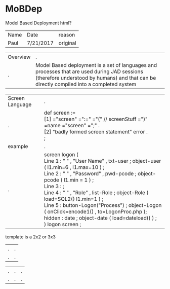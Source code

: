 # MoBDep
Model Based Deployment
html?
<table> <!-- history -->
<tr> <td> Name </td> <td> Date </td> <td> reason </td> </tr> 
<tr> <td> Paul </td> <td> 7/21/2017 </td> <td> original </td> </tr> 
</table>
<table> <!-- overview -->
<tr> <td> Overview </td> <td> . </td> </tr> 
<tr> <td> . </td> 
<td> Model Based deployment is a set of languages and processes that are used during JAD sessions 
(therefore understood by humans) and that can be directly compiled into a completed system
</td> </tr> 
</table>
<table> <!-- screen language -->
<tr> <td> Screen Language </td> <td> . </td> </tr> 
<tr> <td> . </td> 
<td> 
def screen :=</br>
[1] ="screen" <name> =":=" ="(" // screenStuff =")" =name ="screen" =";" . </br>
[2] "badly formed screen statement" error . </br>
; </br>

</td> 
</tr> 
<tr> <td> example </td> <td> . </td> </tr> 
<tr> <td> . </td> 
<td> 
screen logon ( </br>
Line 1 : "   " , "User Name" , txt-user ; object-user ( l1.min=6 , l1.max=10 ) ;</br>
Line 2 : "   " , "Password"  , pwd-pcode ; object-pcode ( l1.min = 1 ) ;</br>
Line 3 : ; </br>
Line 4 : "   " , "Role" , list-Role ; object-Role ( load=SQL2() l1.min=1 ) ;</br>
Line 5 : button-Logon("Process") ; object-Logon ( onClick=encode1() , to=LogonProc.php );</br>
hidden : date ; object-date ( load=dateload() ) ;</br>
) logon screen ;</br>
</td> 
</tr> 
</table>

template is a 2x2 or 3x3
<table> <!-- 2x2 -->
<tr> <td> . </td> <td> . </td> </tr> 
<tr> <td> . </td> <td> . </td> </tr> 
</table>
<table> <!-- 3x3 -->
<tr> <td> . </td> <td> . </td> <td> . </td> </tr> 
<tr> <td> . </td> <td> . </td> <td> . </td> </tr> 
</table>
